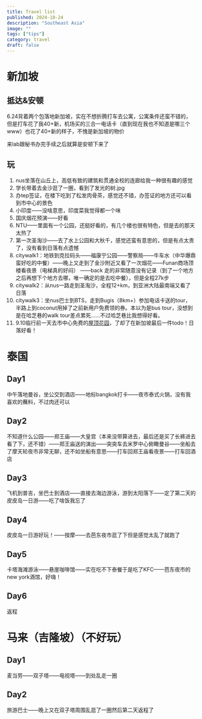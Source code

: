 ```yaml
---
title: Travel list
published: 2024-10-24
description: "Southeast Asia"
image: ""
tags: ["tips"]
category: travel
draft: false
---
```


# 新加坡

## 抵达&安顿

6.24背着两个包落地新加坡，实在不想折腾打车去公寓，公寓条件还蛮不错的，但是打车花了我40+新，机场买的三合一电话卡（直到现在我也不知道是哪三个www）也花了40+新的样子，不愧是新加坡的物价

来lab跟秘书办完手续之后就算是安顿下来了

## 玩

1. nus坐落在山丘上，高低有致的建筑和贯通全校的连廊给我一种很有趣的感觉
2. 学长带着去金沙逛了一圈，看到了发光的树.jpg
3. 办tep签证，在楼下吃到了松发肉骨茶，感觉还不错，办签证的地方还可以看到市中心的景色
4. 小印度——没啥意思，印度菜我觉得都一个味
5. 国庆烟花预演——好看
6. NTU——里面有一个公园，还挺好看的，有几个楼也很有特色，但是去的那天太热了
7. 第一次圣淘沙——去了水上公园和大秋千，感觉还蛮有意思的，但是有点太贵了，没有看到日落有点遗憾
8. citywalk1：地铁到克拉码头——福康宁公园——警察局——牛车水（中华爆鼎蛮好吃的中餐）——晚上又走到了金沙附近又看了一次烟花——Funan商场顶楼看夜景（电梯真的好闷）
——back 走的非常随意没有记录（到了一个地方之后再想下个地方去哪，唯一确定的是去吃中餐），但是全程27k步
9. citywalk2：从nus一路走到圣淘沙，全程12+km，到亚洲大陆最南端又看了日落
10. citywalk3：坐nus巴士到BTS，走到Bugis（8km+）参加电话卡送的tour，半路上到coconut用掉了之前新用户免费领的券。本以为是bus tour，没想到是在哈芝巷的walk tour差点累死……不过哈芝巷比我想得好看。
11. 9.10临行前一天去市中心免费的[屋顶花园](https://www.sevenrooms.com/experiences/1arden/1-arden-sky-garden-urban-sky-walk-experience-9304739237)，了却了在新加坡最后一件todo！日落好看！

# 泰国

## Day1

中午落地曼谷，坐公交到酒店——地标bangkok打卡——夜市泰式火锅，没有我喜欢的蘸料，不过肉还可以

## Day2

不知道什么公园——郑王庙——大皇宫（本来没带算进去，最后还是买了长裤进去看了下，还不错）——郑王庙送的演出——突突车去米罗中心俯瞰曼谷——坐船去了摩天轮夜市非常无聊，还不如坐船有意思——打车回郑王庙看夜景——打车回酒店

## Day3

飞机到普吉，坐巴士到酒店——直接去海边游泳，游到太阳落下——定了第二天的皮皮岛一日游——吃了啥饭我忘了

## Day4

皮皮岛一日游好玩！——按摩——去芭东夜市逛了下但是感觉太乱了就跑了

## Day5

卡塔海滩游泳——悬崖咖啡馆——实在吃不下泰餐于是吃了KFC——芭东夜市的new york酒馆，好嗨！

## Day6

返程

# 马来（吉隆坡）（不好玩）

## Day1

麦当劳——双子塔——电视塔——到处乱走一圈

## Day2

旅游巴士——晚上又在双子塔周围乱逛了一圈然后第二天返程了